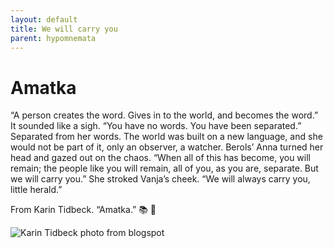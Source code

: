 ```yaml
---
layout: default
title: We will carry you
parent: hypomnemata
---
```

# Amatka

“A person creates the word. Gives in to the world, and becomes the word.” It sounded like a sigh. “You have no words. You have been separated.” Separated from her words. The world was built on a new language, and she would not be part of it, only an observer, a watcher. Berols’ Anna turned her head and gazed out on the chaos. “When all of this has become, you will remain; the people like you will remain, all of you, as you are, separate. But we will carry you.” She stroked Vanja’s cheek. “We will always carry you, little herald.”

From Karin Tidbeck. “Amatka.”
📚 💬

![Karin Tidbeck photo from blogspot](https://1.bp.blogspot.com/-3lqku21umyA/WONjGjv5lUI/AAAAAAAANac/ck965sC1B0QVAcOlSMwOp9uksHroOD8qwCLcB/s1600/karin-tidbeck-autora-jagannath.jpg)